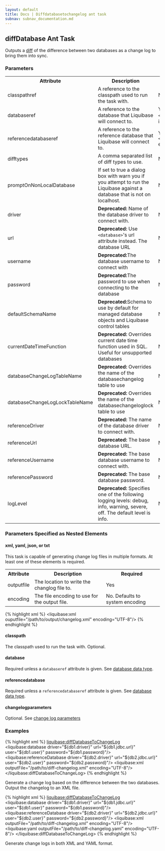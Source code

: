 ```yaml
---
layout: default
title: Docs | Diffdatabasetochangelog ant task 
subnav: subnav_documentation.md
---
```


## diffDatabase Ant Task ##

Outputs a [diff](../diff.html) of the difference between two databases as a change log to bring them into sync.

### Parameters ###

<table>
    <tr>
        <th>Attribute</th>
        <th>Description</th>
        <th>Required</th>
    </tr>
    <tr>
        <td>classpathref</td>
        <td>A reference to the classpath used to run the task with.</td>
        <td>No</td>
    </tr>
    <tr>
        <td>databaseref</td>
        <td>A reference to the database that Liquibase will connect to.</td>
        <td>Yes, unless a nested <code>&lt;database&gt;</code> element is present.</td>
    </tr>
    <tr>
        <td>referencedatabaseref</td>
        <td>A reference to the reference database that Liquibase will connect to.</td>
        <td>Yes, unless a nested <code>&lt;referencedatabase&gt;</code> element is present.</td>
    </tr>
    <tr>
        <td>difftypes</td>
        <td>A comma separated list of diff types to use.</td>
        <td>No</td>
    </tr>
    <tr>
        <td>promptOnNonLocalDatabase</td>
        <td>If set to true a dialog box with warn you if you attempt to run the Liquibase against a database that is not on localhost.</td>
        <td>No; default is false.</td>
    </tr>
    <tr>
        <td>driver</td>
        <td><b>Deprecated:</b> Name of the database driver to connect with.</td>
        <td>No</td>
    </tr>
    <tr>
        <td>url</td>
        <td><b>Deprecated:</b> Use <code>&lt;database&gt;</code>'s url attribute instead. The database URL</td>
        <td>No</td>
    </tr>
    <tr>
        <td>username</td>
        <td><b>Deprecated:</b>The database username to connect with</td>
        <td>No</td>
    </tr>
    <tr>
        <td>password</td>
        <td><b>Deprecated:</b>The password to use when connecting to the database</td>
        <td>No</td>
    </tr>
    <tr>
        <td>defaultSchemaName</td>
        <td><b>Deprecated:</b>Schema to use by default for managed database objects and Liquibase control tables</td>
        <td>No</td>
    </tr>
    <tr>
        <td>currentDateTimeFunction</td>
        <td><b>Deprecated:</b> Overrides current date time function used in SQL. Useful for unsupported databases</td>
        <td>No</td>
    </tr>
    <tr>
        <td>databaseChangeLogTableName</td>
        <td><b>Deprecated:</b> Overrides the name of the databasechangelog table to use</td>
        <td>No</td>
    </tr>
    <tr>
        <td>databaseChangeLogLockTableName</td>
        <td><b>Deprecated:</b> Overrides the name of the databasechangeloglock table to use</td>
        <td>No</td>
    </tr>
    <tr>
        <td>referenceDriver</td>
        <td><b>Deprecated:</b> The name of the database driver to connect with.</td>
        <td>No</td>
    </tr>
    <tr>
        <td>referenceUrl</td>
        <td><b>Deprecated:</b> The base database URL.</td>
        <td>No</td>
    </tr>
    <tr>
        <td>referenceUsername</td>
        <td><b>Deprecated:</b> The base database username to connect with.</td>
        <td>No</td>
    </tr>
    <tr>
        <td>referencePassword</td>
        <td><b>Deprecated:</b> The base database password.</td>
        <td>No</td>
    </tr>
    <tr>
        <td>logLevel</td>
        <td><b>Deprecated:</b> Specifies one of the following logging levels: debug, info, warning, severe, off. The default level is info.</td>
        <td>No</td>
    </tr>
</table>

### Parameters Specified as Nested Elements ###

#### xml, yaml, json, or txt ####
 
This task is capable of generating change log files in multiple formats. At least one of these elements is required.

<table>
    <tr>
        <th>Attribute</th>
        <th>Description</th>
        <th>Required</th>
    </tr>
    <tr>
        <td>outputfile</td>
        <td>The location to write the changlog file to.</td>
        <td>Yes</td>
    </tr>
    <tr>
        <td>encoding</td>
        <td>The file encoding to use for the output file.</td>
        <td>No. Defaults to system encoding</td>
    </tr>
</table>

{% highlight xml %}
<liquibase:xml ouputfile="/path/to/output/changelog.xml" encoding="UTF-8"/>
{% endhighlight %}

#### classpath ####

The classpath used to run the task with. Optional. 

#### database ####

Required unless a `databaseref` attribute is given. See [database data type](./index.html).

#### referencedatabase ####

Required unless a `referencedatabaseref` attribute is given. See [database data type](./index.html).

#### changelogparameters ####

Optional. See [change log parameters](./index.html)

### Examples ###

{% highlight xml %}
<liquibase:diffDatabaseToChangeLog>
    <liquibase:database driver="${db1.driver}" url="${db1.jdbc.url}" user="${db1.user}" password="${db1.password}"/>
    <liquibase:referenceDatabase driver="${db2.driver}" url="${db2.jdbc.url}" user="${db2.user}" password="${db2.password}"/>
    <liquibase:xml outputFile="/path/to/diff-changelog.xml" encoding="UTF-8"/>
</liquibase:diffDatabaseToChangeLog>
{% endhighlight %}

Generate a change log based on the difference between the two databases. Output the changelog to an XML file.

{% highlight xml %}
<liquibase:diffDatabaseToChangeLog>
    <liquibase:database driver="${db1.driver}" url="${db1.jdbc.url}" user="${db1.user}" password="${db1.password}"/>
    <liquibase:referenceDatabase driver="${db2.driver}" url="${db2.jdbc.url}" user="${db2.user}" password="${db2.password}"/>
    <liquibase:xml outputFile="/path/to/diff-changelog.xml" encoding="UTF-8"/>
    <liquibase:yaml outputFile="/path/to/diff-changelog.yaml" encoding="UTF-8"/>
</liquibase:diffDatabaseToChangeLog>
{% endhighlight %}

Generate change logs in both XML and YAML format.
